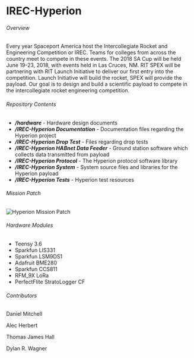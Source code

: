 # IREC-Hyperion

###### Overview
Every year Spaceport America host the Intercollegiate Rocket and Engineering Competition or IREC. Teams for colleges from across the country meet to compete in these events. The 2018 SA Cup will be held June 19-23, 2018, with events held in Las Cruces, NM. RIT SPEX will be partnering with RIT Launch Initiative to deliver our first entry into the competition. Launch Initiative will build the rocket, SPEX will provide the payload. Our goal is to design and build a scientific payload to compete in the intercollegiate rocket engineering competition.

###### Repository Contents

* ***/hardware*** - Hardware design documents
* ***/IREC-Hyperion Documentation*** - Documentation files regarding the Hyperion project
* ***/IREC-Hyperion Drop Test*** - Files regarding drop tests
* ***/IREC-Hyperion HABnet Data Feeder*** - Ground station software which collects data transmitted from payload
* ***/IREC-Hyperion Protocol*** - The Hyperion protocol software library
* ***/IREC-Hyperion System*** - System source files and libraries for the Hyperion payload
* ***/IREC-Hyperion Tests*** - Hyperion test resources 

###### Mission Patch
![Hyperion Mission Patch](https://i.imgur.com/OlUfgQA.png)

###### Hardware Modules
- Teensy 3.6
- Sparkfun LIS331
- Sparkfun LSM9DS1
- Adafruit BME280
- Sparkfun CCS811
- RFM_9X LoRa
- PerfectFlite StratoLogger CF

###### Contributors

Daniel Mitchell

Alec Herbert

Thomas James Hall

Dylan R. Wagner 
